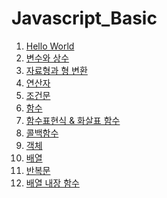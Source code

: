 # Javascript_Basic

1. [Hello World](helloworld.md)
2. [변수와 상수](변수와상수.md)
3. [자료형과 형 변환](자료형과형변환.md)
4. [연산자](연산자.md)
5. [조건문](조건문.md)
6. [함수](함수.md)
7. [함수표현식 & 화살표 함수](함수표현식&화살표함수.md)
8. [콜백함수](콜백함수.md)
9. [객체](객체.md)
10. [배열]()
11. [반복문]()
12. [배열 내장 함수]()
